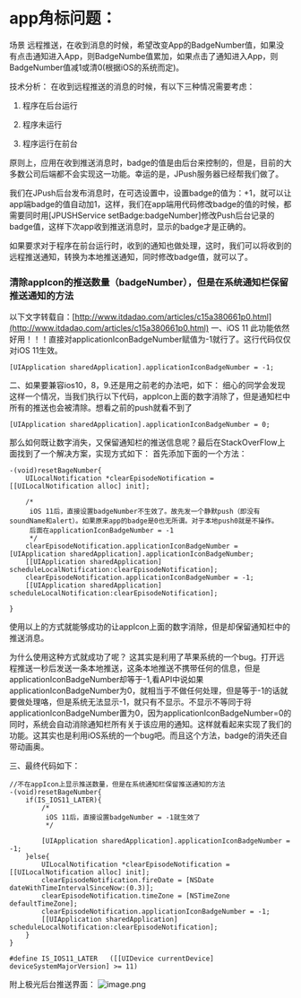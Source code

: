 # app角标问题：

场景
远程推送，在收到消息的时候，希望改变App的BadgeNumber值，如果没有点击通知进入App，则BadgeNumbe值累加，如果点击了通知进入App，则BadgeNumber值减1或清0(根据iOS的系统而定)。

技术分析：
在收到远程推送的消息的时候，有以下三种情况需要考虑：

1. 程序在后台运行

2. 程序未运行

3. 程序运行在前台

原则上，应用在收到推送消息时，badge的值是由后台来控制的，但是，目前的大多数公司后端都不会实现这一功能。幸运的是，JPush服务器已经帮我们做了。

我们在JPush后台发布消息时，在可选设置中，设置badge的值为：+1，就可以让app端badge的值自动加1，这样，我们在app端用代码修改badge的值的时候，都需要同时用[JPUSHService setBadge:badgeNumber]修改Push后台记录的badge值，这样下次app收到推送消息时，显示的badge才是正确的。

如果要求对于程序在前台运行时，收到的通知也做处理，这时，我们可以将收到的远程推送通知，转换为本地推送通知，同时修改badge值，就可以了。

### 清除appIcon的推送数量（badgeNumber），但是在系统通知栏保留推送通知的方法

以下文字转载自：[http://www.itdadao.com/articles/c15a380661p0.html](http://www.itdadao.com/articles/c15a380661p0.html)
一、iOS 11 此功能依然好用！！！直接对applicationIconBadgeNumber赋值为-1就行了。这行代码仅仅对iOS 11生效。

```
[UIApplication sharedApplication].applicationIconBadgeNumber = -1;
```
二、如果要兼容ios10，8，9.还是用之前老的办法吧，如下：
细心的同学会发现这样一个情况，当我们执行以下代码，appIcon上面的数字消除了，但是通知栏中所有的推送也会被清除。想看之前的push就看不到了
```
[UIApplication sharedApplication].applicationIconBadgeNumber = 0;
```
那么如何既让数字消失，又保留通知栏的推送信息呢？最后在StackOverFlow上面找到了一个解决方案，实现方式如下：
        首先添加下面的一个方法：

```
-(void)resetBageNumber{
    UILocalNotification *clearEpisodeNotification = [[UILocalNotification alloc] init];
    
    /*
     iOS 11后，直接设置badgeNumber不生效了。故先发一个静默push（即没有soundName和alert）。如果原来app的badge是0也无所谓。对于本地push0就是不操作。
     后面在applicationIconBadgeNumber = -1
     */
    clearEpisodeNotification.applicationIconBadgeNumber = [UIApplication sharedApplication].applicationIconBadgeNumber;
    [[UIApplication sharedApplication] scheduleLocalNotification:clearEpisodeNotification];
    clearEpisodeNotification.applicationIconBadgeNumber = -1;
    [[UIApplication sharedApplication] scheduleLocalNotification:clearEpisodeNotification];

}
```
使用以上的方式就能够成功的让appIcon上面的数字消除，但是却保留通知栏中的推送消息。

为什么使用这种方式就成功了呢？
这其实是利用了苹果系统的一个bug。打开远程推送一秒后发送一条本地推送，这条本地推送不携带任何的信息，但是applicationIconBadgeNumber却等于-1,看API中说如果applicationIconBadgeNumber为0，就相当于不做任何处理，但是等于-1的话就要做处理咯，但是系统无法显示-1，就只有不显示。不显示不等同于将applicationIconBadgeNumber置为0，因为applicationIconBadgeNumber=0的同时，系统会自动消除通知栏所有关于该应用的通知。这样就看起来实现了我们的功能。这其实也是利用iOS系统的一个bug吧。而且这个方法，badge的消失还自带动画奥。

三、最终代码如下：
```
//不在appIcon上显示推送数量，但是在系统通知栏保留推送通知的方法
-(void)resetBageNumber{
    if(IS_IOS11_LATER){
        /*
         iOS 11后，直接设置badgeNumber = -1就生效了
         */

        [UIApplication sharedApplication].applicationIconBadgeNumber = -1;
    }else{
        UILocalNotification *clearEpisodeNotification = [[UILocalNotification alloc] init];
        clearEpisodeNotification.fireDate = [NSDate dateWithTimeIntervalSinceNow:(0.3)];
        clearEpisodeNotification.timeZone = [NSTimeZone defaultTimeZone];
        clearEpisodeNotification.applicationIconBadgeNumber = -1;
        [[UIApplication sharedApplication] scheduleLocalNotification:clearEpisodeNotification];
    }
}
```
```
#define IS_IOS11_LATER   ([[UIDevice currentDevice] deviceSystemMajorVersion] >= 11)
```
附上极光后台推送界面：
![image.png](http://upload-images.jianshu.io/upload_images/1892989-a24754f70bca74b0.png?imageMogr2/auto-orient/strip%7CimageView2/2/w/1240)